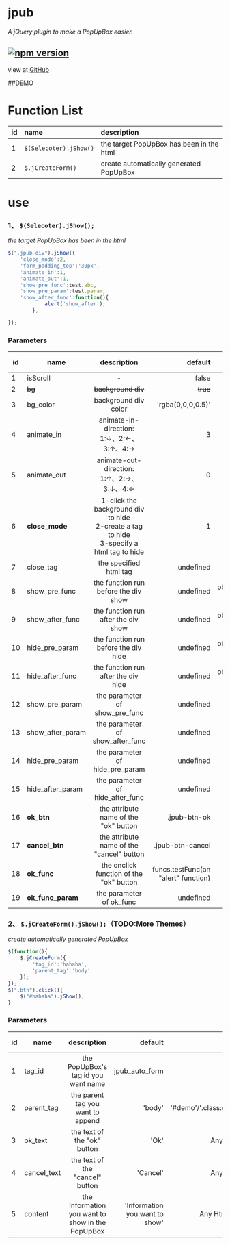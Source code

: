 # jpub

*A jQuery plugin to make a PopUpBox easier.*

[![npm version](https://badge.fury.io/js/jpub.png)](https://badge.fury.io/js/jpub)
-----------


view at [GitHub](https://github.com/PichurChill/jpub)

##[DEMO](http://jirachi.win/jpub/)
# Function List
|id|name|description|
|---|:--|:--|
|1|`$(Selecoter).jShow()`|the target PopUpBox  has been in the html|
|2|`$.jCreateForm()`|create automatically generated PopUpBox|

# use
### 1、 `$(Selecoter).jShow();`
*the target PopUpBox  has been in the html*
```js
$(".jpub-div").jShow({
    'close_mode':2,
    'form_padding_top':'30px',
    'animate_in':1,
    'animate_out':1,
    'show_pre_func':test.abc,
    'show_pre_param':test.param,
    'show_after_func':function(){
            alert('show_after');
        },

});
```
### Parameters
|id| name | description | default |value|require id|
|-------------| ------------- |:-----------:| -----:| -----:| -----:|
|1| isScroll | - | false |true/false|-|
|2|~~bg~~| ~~background div~~ |~~true~~ |~~true/false~~|-|
|3|bg_color | background div color| 'rgba(0,0,0,0.5)'|'rgba(x,x,x,x)'|2|
|4|animate_in|animate-in-direction:<br>1:↓、2:←、3:↑、4:→|3|1/2/3/4|-|
|5|animate_out|animate-out-direction:<br>1:↑、2:→、3:↓、4:←|0|0/1/2/3/4|-|
|6|**close_mode**|1-click the background div to hide<br>2-create a tag to hide<br>3-specify a html tag to hide|1|1/2/3|-|
|7|close_tag|the specified html tag|undefined|'#demo'/'.example'/...|6|
|8|show_pre_func|the function run before the div show|undefined|obj.func/funcName()/function(){alert()}|-|
|9|show_after_func|the function run after the div show|undefined|obj.func/funcName()/function(){alert()}|-|
|10|hide_pre_param|the function run before the div hide|undefined|obj.func/funcName()/function(){alert()}|-|
|11|hide_after_func|the function run after the div hide|undefined|obj.func/funcName()/function(){alert()}|-|
|12|show_pre_param|the parameter of show_pre_func |undefined|Any|8|
|13|show_after_param|the parameter of show_after_func |undefined|Any|9|
|14|hide_pre_param|the parameter of hide_pre_param |undefined|Any|10|
|15|hide_after_param|the parameter of hide_after_func |undefined|Any|11|
|16|**ok_btn**|the attribute name of the "ok" button |.jpub-btn-ok|'.btn_1'/'#btn_1'|-|
|17|**cancel_btn**|the attribute name of the "cancel" button |.jpub-btn-cancel|'.btn_2'/'#btn_2'|-|
|18|**ok_func**|the onclick function of the "ok" button  |funcs.testFunc(an "alert" function)|type of function|11|
|19|**ok_func_param**|the parameter of ok_func |undefined|Any|18|

### 2、 `$.jCreateForm().jShow();`（TODO:More Themes）
*create automatically generated PopUpBox*

```js
$(function(){
    $.jCreateForm({
        'tag_id':'hahaha',
        'parent_tag':'body'
    });
});
$(".btn").click(){
    $("#hahaha").jShow();
}

```
### Parameters
|id| name | description | default |value|require id|
|-------------| ------------- |:-----------:| -----:| -----:| -----:|
|1| tag_id | the PopUpBox's tag id you want name  | jpub_auto_form |-|-|
|2|parent_tag|the parent tag you want to append|'body'|'#demo'/'.class:eq(x)'|-|
|3|ok_text|the text of the "ok" button|'Ok'|Any word|-|
|4|cancel_text|the text of the "cancel" button|'Cancel'|Any word|-|
|5|content|the Information you want to show in the PopUpBox|'Information you want to show'|Any Html tag|-|

